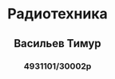 <div id="header" align="center">
    <h1>Радиотехника</h1> 
    <h2>Васильев Тимур</h2> 
    <h3>4931101/30002р</h3> 
</div>
